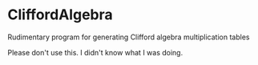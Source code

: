 # CliffordAlgebra
Rudimentary program for generating Clifford algebra multiplication tables

Please don't use this. I didn't know what I was doing.
